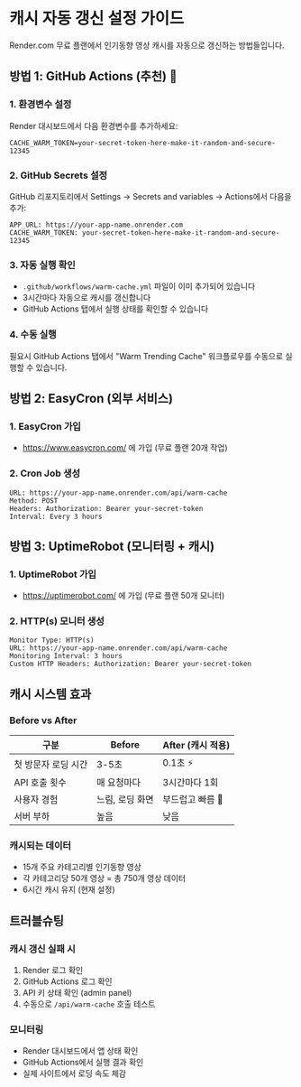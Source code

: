 # 캐시 자동 갱신 설정 가이드

Render.com 무료 플랜에서 인기동향 영상 캐시를 자동으로 갱신하는 방법들입니다.

## 방법 1: GitHub Actions (추천) 🌟

### 1. 환경변수 설정
Render 대시보드에서 다음 환경변수를 추가하세요:

```
CACHE_WARM_TOKEN=your-secret-token-here-make-it-random-and-secure-12345
```

### 2. GitHub Secrets 설정
GitHub 리포지토리에서 Settings → Secrets and variables → Actions에서 다음을 추가:

```
APP_URL: https://your-app-name.onrender.com
CACHE_WARM_TOKEN: your-secret-token-here-make-it-random-and-secure-12345
```

### 3. 자동 실행 확인
- `.github/workflows/warm-cache.yml` 파일이 이미 추가되어 있습니다
- 3시간마다 자동으로 캐시를 갱신합니다
- GitHub Actions 탭에서 실행 상태를 확인할 수 있습니다

### 4. 수동 실행
필요시 GitHub Actions 탭에서 "Warm Trending Cache" 워크플로우를 수동으로 실행할 수 있습니다.

## 방법 2: EasyCron (외부 서비스)

### 1. EasyCron 가입
- https://www.easycron.com/ 에 가입 (무료 플랜 20개 작업)

### 2. Cron Job 생성
```
URL: https://your-app-name.onrender.com/api/warm-cache
Method: POST
Headers: Authorization: Bearer your-secret-token
Interval: Every 3 hours
```

## 방법 3: UptimeRobot (모니터링 + 캐시)

### 1. UptimeRobot 가입
- https://uptimerobot.com/ 에 가입 (무료 플랜 50개 모니터)

### 2. HTTP(s) 모니터 생성
```
Monitor Type: HTTP(s)
URL: https://your-app-name.onrender.com/api/warm-cache
Monitoring Interval: 3 hours
Custom HTTP Headers: Authorization: Bearer your-secret-token
```

## 캐시 시스템 효과

### Before vs After
| 구분 | Before | After (캐시 적용) |
|------|--------|------------------|
| 첫 방문자 로딩 시간 | 3-5초 | 0.1초 ⚡ |
| API 호출 횟수 | 매 요청마다 | 3시간마다 1회 |
| 사용자 경험 | 느림, 로딩 화면 | 부드럽고 빠름 🚀 |
| 서버 부하 | 높음 | 낮음 |

### 캐시되는 데이터
- 15개 주요 카테고리별 인기동향 영상
- 각 카테고리당 50개 영상 = 총 750개 영상 데이터
- 6시간 캐시 유지 (현재 설정)

## 트러블슈팅

### 캐시 갱신 실패 시
1. Render 로그 확인
2. GitHub Actions 로그 확인 
3. API 키 상태 확인 (admin panel)
4. 수동으로 `/api/warm-cache` 호출 테스트

### 모니터링
- Render 대시보드에서 앱 상태 확인
- GitHub Actions에서 실행 결과 확인
- 실제 사이트에서 로딩 속도 체감